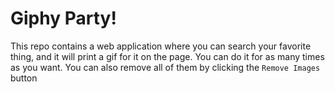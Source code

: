 # Giphy Party!
This repo contains a web application where you can search your favorite thing, and it will print a gif for it on the page. You can do it for as many times as you want. You can also remove all of them by clicking the `Remove Images` button
